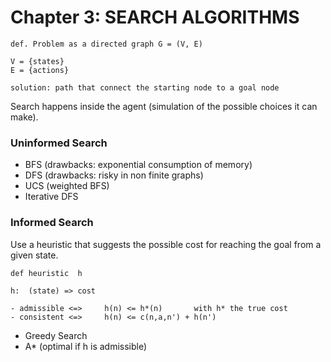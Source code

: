 # Chapter 3: SEARCH ALGORITHMS

    def. Problem as a directed graph G = (V, E)

    V = {states}
    E = {actions}

    solution: path that connect the starting node to a goal node

Search happens inside the agent (simulation of the possible choices it can make).

### Uninformed Search

- BFS (drawbacks: exponential consumption of memory)
- DFS (drawbacks: risky in non finite graphs)
- UCS (weighted BFS)
- Iterative DFS

### Informed Search

Use a heuristic that suggests the possible cost for reaching the goal from a given state.

    def heuristic  h

    h:  (state) => cost

    - admissible <=>     h(n) <= h*(n)       with h* the true cost
    - consistent <=>     h(n) <= c(n,a,n') + h(n')

- Greedy Search
- A\* (optimal if h is admissible)
